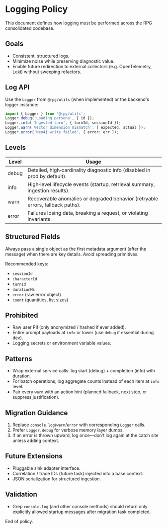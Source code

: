 # Logging Policy

This document defines how logging must be performed across the RPG consolidated codebase.

## Goals

* Consistent, structured logs.
* Minimize noise while preserving diagnostic value.
* Enable future redirection to external collectors (e.g. OpenTelemetry, Loki) without sweeping refactors.

## Log API

Use the `Logger` from `@rpg/utils` (when implemented) or the backend's logger instance:

```ts
import { Logger } from '@rpg/utils';
Logger.debug('Loading persona', { id });
Logger.info('Ingested turn', { turnId, sessionId });
Logger.warn('Vector dimension mismatch', { expected, actual });
Logger.error('Neo4j write failed', { error: err });
```

## Levels

| Level  | Usage                                                                                 |
|--------|----------------------------------------------------------------------------------------|
| debug  | Detailed, high‑cardinality diagnostic info (disabled in prod by default).             |
| info   | High‑level lifecycle events (startup, retrieval summary, ingestion results).          |
| warn   | Recoverable anomalies or degraded behavior (retryable errors, fallback paths).        |
| error  | Failures losing data, breaking a request, or violating invariants.                    |

## Structured Fields

Always pass a single object as the first metadata argument (after the message) when there are key details. Avoid spreading primitives.

Recommended keys:

* `sessionId`
* `characterId`
* `turnId`
* `durationMs`
* `error` (raw error object)
* `count` (quantities, list sizes)

## Prohibited

* Raw user PII (only anonymized / hashed if ever added).
* Entire prompt payloads at `info` or lower (use `debug` if essential during dev).
* Logging secrets or environment variable values.

## Patterns

* Wrap external service calls: log start (debug) + completion (info) with duration.
* For batch operations, log aggregate counts instead of each item at `info` level.
* Pair every `warn` with an action hint (planned fallback, next step, or suppress justification).

## Migration Guidance

1. Replace `console.log`/`warn`/`error` with corresponding `Logger` calls.
2. Prefer `Logger.debug` for verbose memory layer dumps.
3. If an error is thrown upward, log once—don’t log again at the catch site unless adding context.

## Future Extensions

* Pluggable sink adapter interface.
* Correlation / trace IDs (future task) injected into a base context.
* JSON serialization for structured ingestion.

## Validation

* Grep `console.log` (and other console methods) should return only explicitly allowed startup messages after migration task completed.

End of policy.
